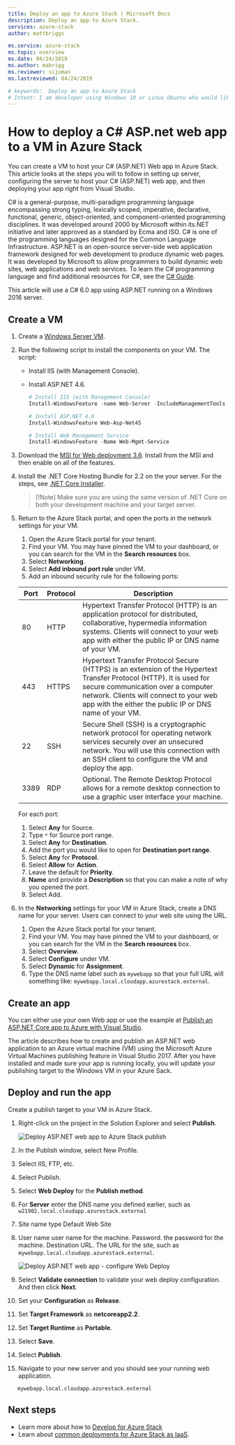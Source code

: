 ```yaml
---
title: Deploy an app to Azure Stack | Microsoft Docs
description: Deploy an app to Azure Stack.
services: azure-stack
author: mattbriggs

ms.service: azure-stack
ms.topic: overview
ms.date: 04/24/2019
ms.author: mabrigg
ms.reviewer: sijuman
ms.lastreviewed: 04/24/2019

# keywords:  Deploy an app to Azure Stack
# Intent: I am developer using Windows 10 or Linux Ubuntu who would like to deploy an app for Azure Stack.
---
```


# How to deploy a C# ASP.net web app to a VM in Azure Stack

You can create a VM to host your C# (ASP.NET) Web app in Azure Stack. This article looks at the steps you will to follow in setting up server, configuring the server to host your C# (ASP.NET) web app, and then deploying your app right from Visual Studio.

C# is a general-purpose, multi-paradigm programming language encompassing strong typing, lexically scoped, imperative, declarative, functional, generic, object-oriented, and component-oriented programming disciplines. It was developed around 2000 by Microsoft within its.NET initiative and later approved as a standard by Ecma and ISO. C# is one of the programming languages designed for the Common Language Infrastructure. ASP.NET is an open-source server-side web application framework designed for web development to produce dynamic web pages. It was developed by Microsoft to allow programmers to build dynamic web sites, web applications and web services. To learn the C# programming language and find additional resources for C#, see the [C# Guide](https://docs.microsoft.com/dotnet/csharp/).

This article will use a C# 6.0 app using ASP.NET running on a Windows 2016 server.

## Create a VM

1. Create a [Windows Server VM](azure-stack-quick-windows-portal.md).

2. Run the following script to install the components on your VM. The script:
      - Install IIS (with Management Console).
      - Install ASP.NET 4.6.

        ```PowerShell  
        # Install IIS (with Management Console)
        Install-WindowsFeature -name Web-Server -IncludeManagementTools
        
        # Install ASP.NET 4.6
        Install-WindowsFeature Web-Asp-Net45
        
        # Install Web Management Service
        Install-WindowsFeature -Name Web-Mgmt-Service
        ```

3. Download the [MSI for Web deployment 3.6](https://www.microsoft.com/download/details.aspx?id=43717). Install from the MSI and then enable on all of the features.

4. Install the .NET Core Hosting Bundle for 2.2 on the your server. For the steps, see [.NET Core Installer](https://dotnet.microsoft.com/download/dotnet-core/2.2).

    > [!Note] Make sure you are using the same version of .NET Core on both your development machine and your target server.

5. Return to the Azure Stack portal, and open the ports in the network settings for your VM.

    1. Open the Azure Stack portal for your tenant.
    2. Find your VM. You may have pinned the VM to your dashboard, or you can search for the VM in the **Search resources** box.
    3. Select **Networking**.
    4. Select **Add inbound port rule** under VM.
    1. Add an inbound security rule for the following ports:

    | Port | Protocol | Description |
    | --- | --- | --- |
    | 80 | HTTP | Hypertext Transfer Protocol (HTTP) is an application protocol for distributed, collaborative, hypermedia information systems. Clients will connect to your web app with either the public IP or DNS name of your VM. |
    | 443 | HTTPS | Hypertext Transfer Protocol Secure (HTTPS) is an extension of the Hypertext Transfer Protocol (HTTP). It is used for secure communication over a computer network. Clients will connect to your web app with the either the public IP or DNS name of your VM. |
    | 22 | SSH | Secure Shell (SSH) is a cryptographic network protocol for operating network services securely over an unsecured network. You will use this connection with an SSH client to configure the VM and deploy the app. |
    | 3389 | RDP | Optional. The Remote Desktop Protocol allows for a remote desktop connection to use a graphic user interface your machine.   |

    For each port:

    1. Select **Any** for Source.
    1. Type `*` for Source port range.
    1. Select **Any** for **Destination**.
    1. Add the port you would like to open for **Destination port range**.
    1. Select **Any** for **Protocol**.
    1. Select **Allow** for **Action**.
    1. Leave the default for **Priority**.
    1. **Name** and provide a **Description** so that you can make a note of why you opened the port.
    1. Select Add.

5.  In the **Networking** settings for your VM in Azure Stack, create a DNS name for your server. Users can connect to your web site using the URL.

    1. Open the Azure Stack portal for your tenant.
    1. Find your VM. You may have pinned the VM to your dashboard, or you can search for the VM in the **Search resources** box.
    1. Select **Overview**.
    1. Select **Configure** under VM.
    1. Select **Dynamic** for **Assignment**.
    1. Type the DNS name label such as `mywebapp` so that your full URL will something like: `mywebapp.local.cloudapp.azurestack.external`.

## Create an app 

You can either use your own Web app or use the example at [Publish an ASP.NET Core app to Azure with Visual Studio](https://docs.microsoft.com/en-us/aspnet/core/tutorials/razor-pages/razor-pages-start?view=aspnetcore-2.2&tabs=visual-studio
).

The article describes how to create and publish an ASP.NET web application to an Azure virtual machine (VM) using the Microsoft Azure Virtual Machines publishing feature in Visual Studio 2017. After you have installed and made sure your app is running locally, you will update your publishing target to the Windows VM in your Azure Sack.

## Deploy and run the app

Create a publish target to your VM in Azure Stack.

1. Right-click on the project in the Solution Explorer and select **Publish**.

    ![Deploy ASP.NET web app to Azure Stack publish](media/azure-stack-dev-start-howto-vm-dotnet/deploy-app-to-azure-stack.png)

2.  In the Publish window, select New Profile.
3. Select IIS, FTP, etc.
4. Select Publish.

5.  Select **Web Deploy** for the **Publish method**.
6.  For **Server** enter the DNS name you defined earlier, such as `w21902.local.cloudapp.azurestack.external`
7.  Site name type Default Web Site
8.  User name user name for the machine.
  Password. the password for the machine.
  Destination URL. The URL for the site, such as `mywebapp.local.cloudapp.azurestack.external`.

    ![Deploy ASP.NET web app - configure Web Deploy](media/azure-stack-dev-start-howto-vm-dotnet/configure-web-deploy.png)

9. Select **Validate connection** to validate your web deploy configuration. And then click **Next**.
10. Set your **Configuration** as **Release**.
11. Set **Target Framework** as **netcoreapp2.2**.
12. Set **Target Runtime** as **Portable**.
13. Select **Save**.
14. Select **Publish**.
15.  Navigate to your new server and you should see your running web application.

  ```HTTP  
     mywebapp.local.cloudapp.azurestack.external
  ```

## Next steps

- Learn more about how to [Develop for Azure Stack](azure-stack-dev-start.md)
- Learn about [common deployments for Azure Stack as IaaS](azure-stack-dev-start-deploy-app.md).